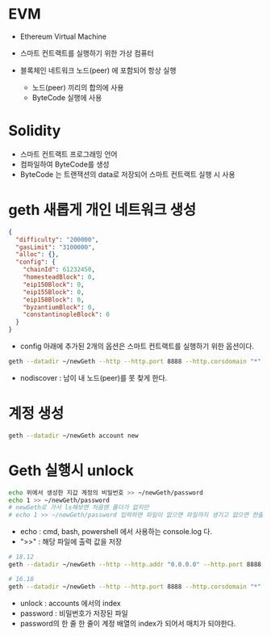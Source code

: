 # EVM

- Ethereum Virtual Machine

- 스마트 컨트랙트를 실행하기 위한 가상 컴퓨터

- 블록체인 네트워크 노드(peer) 에 포함되어 항상 실행
  - 노드(peer) 끼리의 합의에 사용
  - ByteCode 실행에 사용

# Solidity

- 스마트 컨트랙트 프로그래밍 언어
- 컴파일하여 ByteCode를 생성
- ByteCode 는 트랜잭션의 data로 저장되어 스마트 컨트랙트 실행 시 사용

# geth 새롭게 개인 네트워크 생성

```json
{
  "difficulty": "200000",
  "gasLimit": "3100000",
  "alloc": {},
  "config": {
    "chainId": 61232450,
    "homesteadBlock": 0,
    "eip150Block": 0,
    "eip155Block": 0,
    "eip158Block": 0,
    "byzantiumBlock": 0,
    "constantinopleBlock": 0
  }
}
```

- config 아래에 추가된 2개의 옵션은 스마트 컨트랙트를 실행하기 위한 옵션이다.

```sh
geth --datadir ~/newGeth --http --http.port 8888 --http.corsdomain "*" --http.api "admin,miner,txpool,web3,personal,eth,net" --allow-insecure-unlock --syncmode full --networkid 61232450 --ws --ws.port 7777 --ws.origins "*" --nodiscover console
```

- nodiscover : 남이 내 노드(peer)를 못 찾게 한다.

# 계정 생성

```sh
geth --datadir ~/newGeth account new
```

# Geth 실행시 unlock

```sh
echo 위에서 생성한 지갑 계정의 비밀번호 >> ~/newGeth/password
echo 1 >> ~/newGeth/password
# newGeth로 가서 ls해보면 처음엔 폴더가 없지만
# echo 1 >> ~/newGeth/password 입력하면 파일이 없으면 파일까지 생기고 없으면 한줄한줄 추가됨

```

- echo : cmd, bash, powershell 에서 사용하는 console.log 다.
- ">>" : 해당 파일에 출력 값을 저장

```sh
# 18.12
geth --datadir ~/newGeth --http --http.addr "0.0.0.0" --http.port 8888 --http.corsdomain "*" --http.api "admin,miner,txpool,web3,personal,eth,net" --allow-insecure-unlock --syncmode full --networkid 61232450 --ws --ws.port 7777 --ws.origins "*" --nodiscover --unlock "0,1" --password ./newGeth/password console
```

```sh
# 16.18
geth --datadir ~/newGeth --http --http.port 8888 --http.corsdomain "*" --http.api "admin,miner,txpool,web3,personal,eth,net" --allow-insecure-unlock --syncmode full --networkid 61232450 --ws --ws.port 7777 --ws.origins "*" --nodiscover --unlock "0,1" --password ./newGeth/password console
```

- unlock : accounts 에서의 index
- password : 비밀번호가 저장된 파일
- password의 한 줄 한 줄이 계정 배열의 index가 되어서 매치가 되야한다.
